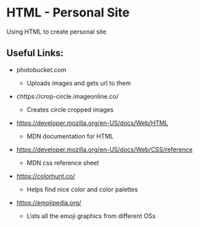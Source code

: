 # HTML - Personal Site

Using HTML to create personal site

## Useful Links:
- photobucket.com
    - Uploads images and gets url to them

- chttps://crop-circle.imageonline.co/
    - Creates circle cropped images

- https://developer.mozilla.org/en-US/docs/Web/HTML
    - MDN documentation for HTML

- https://developer.mozilla.org/en-US/docs/Web/CSS/reference
    - MDN css reference sheet

- https://colorhunt.co/
    - Helps find nice color and color palettes

- https://emojipedia.org/
    - Lists all the emoji graphics from different OSs
